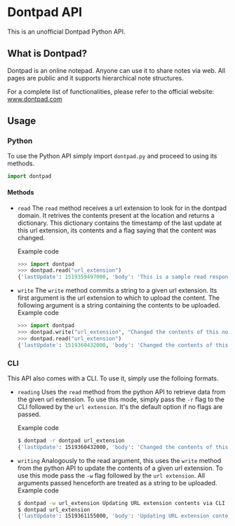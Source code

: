 # Dontpad API

This is an unofficial Dontpad Python API. 

## What is Dontpad?

Dontpad is an online notepad. Anyone can use it to share notes via web. All pages are public and it supports hierarchical note structures.

For a complete list of functionalities, please refer to the official website: 
www.dontpad.com

## Usage
### Python
To use the Python API simply import `dontpad.py` and proceed to using its methods.
```python
import dontpad
```
#### Methods
- `read`
    The `read` method receives a url extension to look for in the dontpad domain. It retrives the contents present at the location and returns a dictionary. This dictionary contains the timestamp of the last update at this url extension, its contents and a flag saying that the content was changed.

    Example code
    ```python
    >>> import dontpad
    >>> dontpad.read("url_extension")
    {'lastUpdate': 1519359497000, 'body': 'This is a sample read response', 'changed': True}
    ```
    
- `write`
    The `write` method commits a string to a given url extension. Its first argument is the url extension to which to upload the content. The following argument is a string containing the contents to be uploaded.
    Example code
    ```python
    >>> import dontpad
    >>> dontpad.write("url_extension", "Changed the contents of this note.")
    >>> dontpad.read("url_extension")
    {'lastUpdate': 1519360432000, 'body': 'Changed the contents of this note.', 'changed': True}
    ```
    
### CLI
This API also comes with a CLI. To use it, simply use the folloing formats.
- `reading`
    Uses the `read` method from the python API to retrieve data from the given url extension. To use this mode, simply pass the `-r` flag to the CLI followed by the `url extension`. It's the default option if no flags are passed.

    Example code
    ```bash
    $ dontpad -r dontpad url_extension
    {'lastUpdate': 1519360432000, 'body': 'Changed the contents of this note.', 'changed': True}
    ```
    
- `writing`
    Analogously to the read argument, this uses the `write` method from the python API to update the contents of a given url extension. To use this mode pass the `-w` flag followed by the `url extension`. All arguments passed henceforth are treated as a string to be uploaded.
    Example code
    ```bash
    $ dontpad -w url_extension Updating URL extension contents via CLI
    $ dontpad url_extension
    {'lastUpdate': 1519361155000, 'body': 'Updating URL extension contents via CLI', 'changed': True}
    ```





